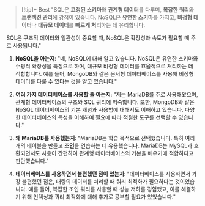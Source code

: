 > [!tip]+ Best
> "SQL은 **고정된 스키마**와 **관계형 데이터**를 다루며, **복잡한 쿼리**와 **트랜잭션 관리**에 강점이 있습니다. NoSQL은 **유연한 스키마**를 가지고, **비정형 데이터**나 **대규모 데이터**를 **빠르게 처리**하는 데 유리합니다. 


SQL은 구조적 데이터와 일관성이 중요할 때, NoSQL은 확장성과 속도가 필요할 때 주로 사용됩니다."

1. **NoSQL을 아는지**: "네, NoSQL에 대해 알고 있습니다. NoSQL은 유연한 스키마와 수평적 확장성을 특징으로 하며, 대규모 비정형 데이터를 효율적으로 처리하는 데 적합합니다. 예를 들어, MongoDB와 같은 문서형 데이터베이스를 사용해 비정형 데이터를 다룰 수 있다는 것을 알고 있습니다."
    
2. **여러 가지 데이터베이스를 사용할 줄 아는지**: "저는 MariaDB를 주로 사용해왔으며, 관계형 데이터베이스의 구조와 SQL 쿼리에 익숙합니다. 또한, MongoDB와 같은 NoSQL 데이터베이스의 기본 개념과 사용법에 대해서도 이해하고 있습니다. 다양한 데이터베이스의 특성을 이해하여 필요에 따라 적절한 도구를 선택할 수 있습니다."
    
3. **왜 MariaDB를 사용했는지**: "MariaDB는 학습 목적으로 선택했습니다. 특히 여러 개의 테이블을 만들고 **조인**을 연습하는 데 유용했습니다. MariaDB는 MySQL과 호환되면서도 사용이 간편하여 관계형 데이터베이스의 기본을 배우기에 적합하다고 판단했습니다."
    
4. **데이터베이스를 사용하면서 불편했던 점이 있는지**: "데이터베이스를 사용하면서 가장 불편했던 점은, 대량의 데이터를 처리할 때 쿼리 최적화가 필요하다는 것이었습니다. 예를 들어, 복잡한 조인 쿼리를 사용할 때 성능 저하를 경험했고, 이를 해결하기 위해 인덱싱과 쿼리 최적화에 대해 추가로 공부할 필요가 있었습니다."